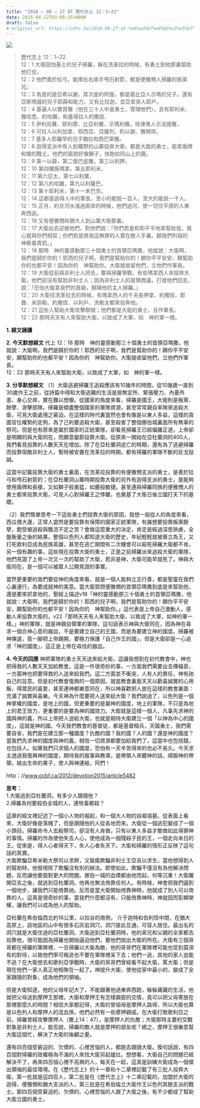 ```yaml
---
title: "2018 – 08 – 27 QT 歷代志上 12：1~22"
date: 2025-04-12T03:09:15+0800
draft: false
# original_url: https://cmtc.tw/2018-08-27-qt-%e6%ad%b7%e4%bb%a3%e5%bf%97%e4%b8%8a-12%ef%bc%9a122
---
```


![](/images/qt.jpg)
> 歷代志上 12：1\~22  
> 12：1 大衛因怕基士的兒子掃羅，躲在洗革拉的時候，有勇士到他那裏幫助他打仗。  
> 12：2 他們善於拉弓，能用左右兩手甩石射箭，都是便雅憫人掃羅的族弟兄。  
> 12：3 為首的是亞希以謝，其次是約阿施，都是基比亞人示瑪的兒子。還有亞斯瑪威的兒子耶薛和毗力，又有比拉迦，並亞拿突人耶戶，  
> 12：4 基遍人以實買雅〈他在三十人中是勇士，管理他們〉，且有耶利米、雅哈悉、約哈難，和基得拉人約撒拔、  
> 12：5 伊利烏賽、耶利摩、比亞利雅、示瑪利雅，哈律弗人示法提雅，  
> 12：6 可拉人以利加拿、耶西亞、亞薩列、約以謝、雅朔班，  
> 12：7 基多人耶羅罕的兒子猶拉和西巴第雅。  
> 12：8 迦得支派中有人到曠野的山寨投奔大衛，都是大能的勇士，能拿盾牌和槍的戰士。他們的面貌好像獅子，快跑如同山上的鹿。  
> 12：9 第一以薛，第二俄巴底雅，第三以利押，  
> 12：10 第四彌施瑪拿，第五耶利米，  
> 12：11 第六亞太，第七以利業，  
> 12：12 第八約哈難，第九以利薩巴，  
> 12：13 第十耶利米，第十一末巴奈。  
> 12：14 這都是迦得人中的軍長，至小的能抵一百人，至大的能抵一千人。  
> 12：15 正月，約旦河水漲過兩岸的時候，他們過河，使一切住平原的人東奔西逃。  
> 12：16 又有便雅憫和猶大人到山寨大衛那裏。  
> 12：17 大衛出去迎接他們，對他們說：「你們若是和和平平地來幫助我，我心就與你們相契；你們若是將我這無罪的人賣在敵人手裏，願我們列祖的　神察看責罰。」  
> 12：18 那時　神的靈感動那三十個勇士的首領亞瑪撒，他就說：大衛啊，我們是歸於你的！耶西的兒子啊，我們是幫助你的！願你平平安安，願幫助你的也都平安！因為你的　神幫助你。大衛就收留他們，立他們作軍長。  
> 12：19 大衛從前與非利士人同去，要與掃羅爭戰，有些瑪拿西人來投奔大衛，他們卻沒有幫助非利士人；因為非利士人的首領商議，打發他們回去，說：「恐怕大衛拿我們的首級，歸降他的主人掃羅。」  
> 12：20 大衛往洗革拉去的時候，有瑪拿西人的千夫長押拿、約撒拔、耶疊、米迦勒、約撒拔、以利戶、洗勒太都來投奔他。  
> 12：21 這些人幫助大衛攻擊群賊；他們都是大能的勇士，且作軍長。  
> 12：22 那時天天有人來幫助大衛，以致成了大軍，如　神的軍一樣。

**1. 經文誦讀**

**2.  今天默想經文**
代上 12：18 那時　神的靈感動那三十個勇士的首領亞瑪撒，他就說：大衛啊，我們是歸於你的！耶西的兒子啊，我們是幫助你的！願你平平安安，願幫助你的也都平安！因為你的　神幫助你。大衛就收留他們，立他們作軍長。  
12：22 那時天天有人來幫助大衛，以致成了大軍，如　神的軍一樣。

**3. 分享默想經文**
（1）大衛逃避掃羅王追殺應該有10幾年的時間，從10幾歲一直到30歲作王之前，從詩篇中得知大衛逃難的生活是居無定所、緊張壓力、內憂外患、身心交瘁，實在難以想像。從國家的角度來看，掃羅是國王，大衛則是叛黨、餘孽、游擊部隊。掃羅是傾盡整個國家的軍隊資源，甚至常常親自率隊來追殺大衛，可見大衛處境之窘迫。在這樣的時代裏當然也會有像是以東人多益，這樣的貪圖官位權勢的走狗，為了己利要追殺大衛，甚至殺害了整個挪伯城裏面所有無辜的祭司。但是也有原來是屬於國家的正統軍隊，卻看見掃羅王已經偏離正道，上帝卻是明顯的與大衛同在，而願意變節投靠大衛。從原來一開始在亞杜蘭洞的400人，我們看見投靠的人數天天在增加。除了在亞杜蘭洞逃亡的時期，還有為了逃避掃羅而投靠宿敵非利士人，暫時被安置在洗革拉的時期，都有掃羅的軍隊不斷的反戈投誠。

這當中記載投靠大衛的勇士裏面，在洗革拉投靠的有便雅憫支派的勇士，是善於拉弓和甩石射箭的；在亞杜蘭洞山寨時期投靠大衛的另外有迦得支派的勇士，是能夠使用盾牌和長槍，又如獅子般勇猛，如鹿般敏捷。甚至連與掃羅同族的便雅憫人的勇士都來投靠大衛，可見人心對掃羅王之悖離，也奠基了大衛日後立國打天下的基礎。

（2）我們簡單思考一下這些勇士們投靠大衛的原因，我想一般從人的角度來看，西瓜偎大邊，正常人當然是要投靠有保障的國家正統軍隊，有誰想要投靠叛黨餘孽，飽受被追殺與飄流不定之苦？會做這麼重大的決定，肯定是經過深思熟慮，全盤衡量之後的結果。整個以色列人都知道大衛的歷史，年紀輕輕就被膏立為王，又打死歌利亞成為民族英雄，甚至在逃亡期間有二次機會可以殺死掃羅大衛都不肯。另一個有趣的事，這些現在投靠大衛的勇士，正是之前掃羅派來追殺大衛的軍隊，他們見證了上帝一次又一次的幫助了大衛，若非是神，大衛可能早就死了。神與大衛同在，是一個可以被眾人公開見證的事實。

當然更重要的我們要從神的角度來看，就是一個人能夠立志行善，都是聖靈在我們心裏運行，為要成就神的美意。當大衛質問便雅憫的首領亞瑪撒到底是來幫助他，還是要來抓拿他的，聖經上描述v18「神的靈感動那三十個勇士的首領亞瑪撒，他就說：大衛啊，我們是歸於你的！耶西的兒子啊，我們是幫助你的！願你平平安安，願幫助你的也都平安！因為你的　神幫助你。」這代表是上帝自己激動人，感動人來投靠大衛的。v22「那時天天有人來幫助大衛，以致成了大軍，如神的軍一樣。」神的軍隊，就是神親自領軍的軍隊，這句話表示神與大衛同在，因為神在尋求一個合神心意的器皿，不是要建立自己的王國，而是為要建立神的國度。掃羅被神揀選，竟一腳把上帝踢開，要極力保護「自己作王的國」，但是大衛卻是一心追求「神的國度」，這正是上帝在尋找的器皿。

**4. 今天的回應**
神把軍隊的勇士天天送來給大衛，這讓我想到在初代教會中，神也把得救的人數天天加給教會。這是一件很奇妙的事，一方面我們需要出去傳福音，一方面神也把要得救的人送來給我們。這二方面並不衝突，人有人的責任，神有祂自己的旨意。但是初代教會復興的一個原因，就是教會裏面天天以歡喜誠實的心用飯，得眾民的喜愛，甚至連神都樂意同在，所以神喜歡把人放在這樣的教會裏面：充滿了誠實與喜樂。今天神為什麼要把人送來給大衛？我們說過了，以色列是一個神掌權的國度，是地上的國，但更重要的是屬神的國度，地上的軍隊，不只是為地上的君王效力，更重要的是要為神的國效力。大衛就是這樣一個人，凡事先求神的國與神的義，所以上帝把人送給大衛，也就是期待大衛建立一個「以神為中心的國度」，這就是神的國。今天我們教會的基督徒，都是基督精兵，天國勇士，我們需要自省，我們是在建立那一種國度？仇敵的國？我的國？人的國？還是神的國度？當我們先求神的國度與神的義，相信一切資源都要加給我們了，這當中也包括錢，也包括人。如果我們只求個人的國度，恐怕有一天辛苦得來的也必不長久。今天求主透過我復興神的國度，期待我的服事與教導，是帶領人來聽神的話，順服神的帶領，結出生命的果子，使人與神連結，阿們！

http：//www.ocbf.ca/2012/devotion2015/article5482

**思考：**  
1.大衛逃到亞杜蘭洞，有多少人跟隨他？  
2.掃羅為何要殺伯全城的人，連牲畜都殺？

這章的經文裡記述了一個小人物的堀起，和一個大人物的自堀墳墓。從表面上看來，大衛好像是落魄了，但是跟隨他的人從各地而來。大衛從一個逃犯變成了一個小頭目。掃羅命令人去殺祭司，卻沒有人肯做，只有以東人多益才敢做如此得罪神的事情。掃羅的作為使他失去人心，使他成為一個殘殺子民的王，一個走向末日的王。從來是，得人心者得天下，失人心者失天下。大衛和掃羅的情形正反映了這句話的真實。  
大衛欺騙亞希米勒大祭司以求餅，又裝瘋欺騙非利士王亞吉以求生，當他想得到人的幫助時，他發現除了欺騙沒有別的辦法。即使如此，欺騙不僅沒有為他解決問題，反而讓他要面對更大的問題。挪伯一城的血債都由他而起，何等沉重！大衛離開亞吉之後，就逃到亞杜蘭洞。他再也無法倚靠任何人。有時候，神會把我們逼到一個地步，讓我們只能倚靠祂。反而是當大衛開始倚靠神時，他就成了別人可以倚靠的人。這真是很奇妙的事，當我們什麼都沒有，只能倚靠神時，神就因而彰顯榮耀，讓我們可以成為他人的幫助。

亞杜蘭在希伯倫西北約16公里，以拉谷的南側， 介于迦特和伯利恆中間，在猶大高原上，該地區的山中有很多石灰岩洞穴，洞穴彼此互通，可容人居住。最出名的洞穴就是大衛住過的亞杜蘭洞。大衛逃到亞杜蘭洞時，他的弟兄和父親的全家都去投靠他，很可能因為掃羅也開始逼迫他們，要他們說出大衛的所在。大衛有三個哥哥都在掃羅的軍隊裡，一旦掃羅以大衛為敵，他的哥哥們在軍隊裡可能也受到莫須有的對待，以致他們寧可叛逃也不要在軍隊裡呆下去；他們一逃，其他的家人豈能不逃？在大衛想去和歌利亞爭戰時，大衛的哥哥們曾經看不起大衛，罵大衛；但是現在他們一家人真正地相聚在一起了。神提升大衛，使他從家中最小的，變成了全家跟隨的對象，成為他們的領袖。

但是大衛知道，他的父母年記大了，不能跟著他過東奔西跑，躲躲藏藏的生活，他就把父母送到摩押王那裡。大衛和摩押王有怎樣親密的交情，竟可以把父母寄放在那裡那麼久的時間？相信大家都記得，大衛的曾祖母是摩押人路得，所以大衛也算是以色列人和摩押人的混血孫，他們必然有一些摩押親戚。在大衛打敗歌利亞之前，掃羅曾經攻擊摩押人（撒上14：47），是摩押人的仇敵；大衛那時主要的交戰對象是非利士人，能否說，掃羅的敵人就是摩押的朋友呢？總之，摩押王很樂意幫大衛這個忙，解決了大衛的後顧之憂。

還有四百個受窘迫的、欠債的、心裡苦惱的人，都跑去跟隨大衛。換句話說，有四百個對掃羅的政權極為不滿的人來找大衛另起爐灶。想想看，大衛自己的問題已經解決不了，再來四百個心裡不高興的人，每天在一起，這真是訓練大衛成為一個傑出領袖的最佳環境。在《歷代志上》的十一章和十二章裡記載了有三批人投奔大衛，第一批就是這四百人，第二批是在《歷代志上》十二章記載的，加盟於大衛的迦得、便雅憫和猶大支派的人，第三批是在希伯倫立大衛作王以色列其餘支派的戰士。那四百個受窘迫的、欠債的、心裡苦惱的人跟了大衛之後，有不少都成了幫助大衛立國的勇士。

